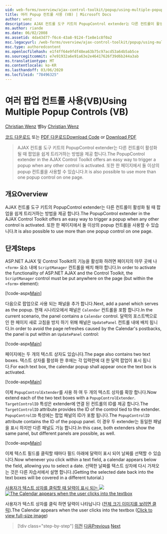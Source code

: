 ```yaml
---
uid: web-forms/overview/ajax-control-toolkit/popup/using-multiple-popup-controls-vb
title: 여러 Popup 컨트롤 사용 (VB) | Microsoft Docs
author: wenz
description: AJAX 컨트롤 도구 키트의 PopupControl extender는 다른 컨트롤이 활성화 될 때 팝업을 쉽게 트리거하는 방법을 제공 합니다. M ...을 사용 하는 것도 가능 합니다.
ms.author: riande
ms.date: 06/02/2008
ms.assetid: 4da43d77-f6c4-43a8-9124-f1e8e1c8f0a2
msc.legacyurl: /web-forms/overview/ajax-control-toolkit/popup/using-multiple-popup-controls-vb
msc.type: authoredcontent
ms.openlocfilehash: e1f4ff64e9fdf48ea63b75c97acd53a64b5ab5ce
ms.sourcegitcommit: e7e91932a6e91a63e2e46417626f39d6b244a3ab
ms.translationtype: MT
ms.contentlocale: ko-KR
ms.lasthandoff: 03/06/2020
ms.locfileid: "78496325"
---
```

# <a name="using-multiple-popup-controls-vb"></a><span data-ttu-id="4c4bd-104">여러 팝업 컨트롤 사용(VB)</span><span class="sxs-lookup"><span data-stu-id="4c4bd-104">Using Multiple Popup Controls (VB)</span></span>

<span data-ttu-id="4c4bd-105">[Christian Wenz](https://github.com/wenz) 별</span><span class="sxs-lookup"><span data-stu-id="4c4bd-105">by [Christian Wenz](https://github.com/wenz)</span></span>

<span data-ttu-id="4c4bd-106">[코드 다운로드](https://download.microsoft.com/download/9/3/f/93f8daea-bebd-4821-833b-95205389c7d0/PopupControl1.vb.zip) 또는 [PDF 다운로드](https://download.microsoft.com/download/2/d/c/2dc10e34-6983-41d4-9c08-f78f5387d32b/popupcontrol1VB.pdf)</span><span class="sxs-lookup"><span data-stu-id="4c4bd-106">[Download Code](https://download.microsoft.com/download/9/3/f/93f8daea-bebd-4821-833b-95205389c7d0/PopupControl1.vb.zip) or [Download PDF](https://download.microsoft.com/download/2/d/c/2dc10e34-6983-41d4-9c08-f78f5387d32b/popupcontrol1VB.pdf)</span></span>

> <span data-ttu-id="4c4bd-107">AJAX 컨트롤 도구 키트의 PopupControl extender는 다른 컨트롤이 활성화 될 때 팝업을 쉽게 트리거하는 방법을 제공 합니다.</span><span class="sxs-lookup"><span data-stu-id="4c4bd-107">The PopupControl extender in the AJAX Control Toolkit offers an easy way to trigger a popup when any other control is activated.</span></span> <span data-ttu-id="4c4bd-108">또한 한 페이지에서 둘 이상의 popup 컨트롤을 사용할 수 있습니다.</span><span class="sxs-lookup"><span data-stu-id="4c4bd-108">It is also possible to use more than one popup control on one page.</span></span>

## <a name="overview"></a><span data-ttu-id="4c4bd-109">개요</span><span class="sxs-lookup"><span data-stu-id="4c4bd-109">Overview</span></span>

<span data-ttu-id="4c4bd-110">AJAX 컨트롤 도구 키트의 PopupControl extender는 다른 컨트롤이 활성화 될 때 팝업을 쉽게 트리거하는 방법을 제공 합니다.</span><span class="sxs-lookup"><span data-stu-id="4c4bd-110">The PopupControl extender in the AJAX Control Toolkit offers an easy way to trigger a popup when any other control is activated.</span></span> <span data-ttu-id="4c4bd-111">또한 한 페이지에서 둘 이상의 popup 컨트롤을 사용할 수 있습니다.</span><span class="sxs-lookup"><span data-stu-id="4c4bd-111">It is also possible to use more than one popup control on one page.</span></span>

## <a name="steps"></a><span data-ttu-id="4c4bd-112">단계</span><span class="sxs-lookup"><span data-stu-id="4c4bd-112">Steps</span></span>

<span data-ttu-id="4c4bd-113">ASP.NET AJAX 및 Control Toolkit의 기능을 활성화 하려면 페이지의 아무 곳에 나 `<form>` 요소 내에 `ScriptManager` 컨트롤을 배치 해야 합니다.</span><span class="sxs-lookup"><span data-stu-id="4c4bd-113">In order to activate the functionality of ASP.NET AJAX and the Control Toolkit, the `ScriptManager` control must be put anywhere on the page (but within the `<form>` element):</span></span>

[!code-aspx[Main](using-multiple-popup-controls-vb/samples/sample1.aspx)]

<span data-ttu-id="4c4bd-114">다음으로 팝업으로 사용 되는 패널을 추가 합니다.</span><span class="sxs-lookup"><span data-stu-id="4c4bd-114">Next, add a panel which serves as the popup.</span></span> <span data-ttu-id="4c4bd-115">현재 시나리오에서 패널은 `Calendar` 컨트롤을 포함 합니다.</span><span class="sxs-lookup"><span data-stu-id="4c4bd-115">In the current scenario, the panel contains a `Calendar` control.</span></span> <span data-ttu-id="4c4bd-116">달력의 포스트백으로 인 한 페이지 새로 고침을 방지 하기 위해 패널은 `UpdatePanel` 컨트롤 내에 배치 됩니다.</span><span class="sxs-lookup"><span data-stu-id="4c4bd-116">In order to avoid the page refreshes caused by the Calendar's postbacks, the panel is put within an `UpdatePanel` control:</span></span>

[!code-aspx[Main](using-multiple-popup-controls-vb/samples/sample2.aspx)]

<span data-ttu-id="4c4bd-117">페이지에는 두 개의 텍스트 상자도 있습니다.</span><span class="sxs-lookup"><span data-stu-id="4c4bd-117">The page also contains two text boxes.</span></span> <span data-ttu-id="4c4bd-118">텍스트 상자를 활성화 한 후에는 각 입력란에 대 한 달력 팝업이 표시 됩니다.</span><span class="sxs-lookup"><span data-stu-id="4c4bd-118">For each text box, the calendar popup shall appear once the text box is activated.</span></span>

[!code-aspx[Main](using-multiple-popup-controls-vb/samples/sample3.aspx)]

<span data-ttu-id="4c4bd-119">이제 `PopupControlExtender`를 사용 하 여 두 개의 텍스트 상자를 확장 합니다.</span><span class="sxs-lookup"><span data-stu-id="4c4bd-119">Now extend each of the two text boxes with a `PopupControlExtender`.</span></span> <span data-ttu-id="4c4bd-120">`TargetControlID` 특성은 extender에 연결 된 컨트롤의 ID를 제공 합니다.</span><span class="sxs-lookup"><span data-stu-id="4c4bd-120">The `TargetControlID` attribute provides the ID of the control tied to the extender.</span></span> <span data-ttu-id="4c4bd-121">`PopupControlID` 특성에는 팝업 패널의 ID가 포함 됩니다.</span><span class="sxs-lookup"><span data-stu-id="4c4bd-121">The `PopupControlID` attribute contains the ID of the popup panel.</span></span> <span data-ttu-id="4c4bd-122">이 경우 두 extender는 동일한 패널을 표시 하지만 다른 패널도 가능 합니다.</span><span class="sxs-lookup"><span data-stu-id="4c4bd-122">In this case, both extenders show the same panel, but different panels are possible, as well.</span></span>

[!code-aspx[Main](using-multiple-popup-controls-vb/samples/sample4.aspx)]

<span data-ttu-id="4c4bd-123">이제 텍스트 필드를 클릭할 때마다 필드 아래에 달력이 표시 되어 날짜를 선택할 수 있습니다.</span><span class="sxs-lookup"><span data-stu-id="4c4bd-123">Now whenever you click within a text field, a calendar appears below the field, allowing you to select a date.</span></span> <span data-ttu-id="4c4bd-124">선택한 날짜를 텍스트 상자에 다시 가져오는 것은 다른 자습서에서 설명 합니다.</span><span class="sxs-lookup"><span data-stu-id="4c4bd-124">(Getting the selected date back into the text boxes will be covered in a different tutorial.)</span></span>

<span data-ttu-id="4c4bd-125">[사용자가 텍스트 상자를 클릭할 때 달력이 표시 되는 ![](using-multiple-popup-controls-vb/_static/image2.png)](using-multiple-popup-controls-vb/_static/image1.png)</span><span class="sxs-lookup"><span data-stu-id="4c4bd-125">[![The Calendar appears when the user clicks into the textbox](using-multiple-popup-controls-vb/_static/image2.png)](using-multiple-popup-controls-vb/_static/image1.png)</span></span>

<span data-ttu-id="4c4bd-126">사용자가 텍스트 상자를 클릭 하면 달력이 나타납니다 ([전체 크기 이미지를 보려면 클릭](using-multiple-popup-controls-vb/_static/image3.png)).</span><span class="sxs-lookup"><span data-stu-id="4c4bd-126">The Calendar appears when the user clicks into the textbox ([Click to view full-size image](using-multiple-popup-controls-vb/_static/image3.png))</span></span>

> [!div class="step-by-step"]
> <span data-ttu-id="4c4bd-127">[이전](handling-postbacks-from-a-popup-control-without-an-updatepanel-cs.md)
> [다음](handling-postbacks-from-a-popup-control-with-an-updatepanel-vb.md)</span><span class="sxs-lookup"><span data-stu-id="4c4bd-127">[Previous](handling-postbacks-from-a-popup-control-without-an-updatepanel-cs.md)
[Next](handling-postbacks-from-a-popup-control-with-an-updatepanel-vb.md)</span></span>
